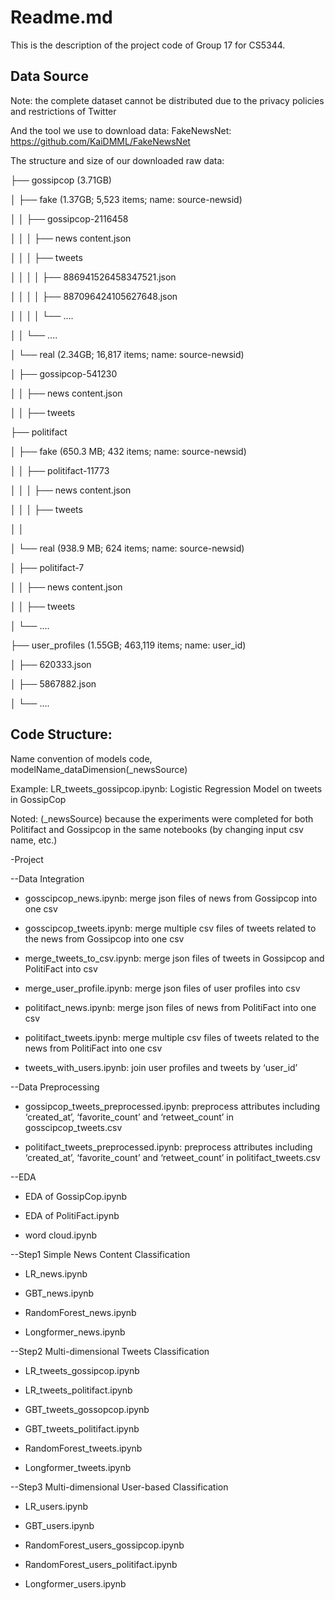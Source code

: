 # Readme.md 

This is the description of the project code of Group 17 for CS5344. 

## Data Source 

Note: the complete dataset cannot be distributed due to the privacy policies and restrictions of Twitter

And the tool we use to download data: FakeNewsNet: https://github.com/KaiDMML/FakeNewsNet 

The structure and size of our downloaded raw data: 

├── gossipcop (3.71GB) 

│   ├── fake (1.37GB; 5,523 items; name: source-newsid) 

│   │   ├── gossipcop-2116458 

│   │	│	├── news content.json 

│   │	│	├── tweets 

│   │	│	│	├── 886941526458347521.json 

│   │	│	│	├── 887096424105627648.json 

│   │	│	│	└── ....		 

│   │	└── ....			 

│   └── real (2.34GB; 16,817 items; name: source-newsid) 

│      ├── gossipcop-541230 

│      │	├── news content.json 

│      │	├── tweets 

├── politifact 

│   ├── fake (650.3 MB; 432 items; name: source-newsid) 

│   │   ├── politifact-11773 

│   │   │	├── news content.json 

│   │   │	├── tweets 

│   │ 

│   └── real (938.9 MB; 624 items; name: source-newsid) 

│      ├── politifact-7 

│      │	├── news content.json 

│      │	├── tweets 

│      └── ....					 

├── user_profiles (1.55GB; 463,119 items; name: user_id) 

│		├── 620333.json 

│		├── 5867882.json 

│   		└── .... 

 

## Code Structure: 

Name convention of models code, modelName_dataDimension(_newsSource) 

Example: LR_tweets_gossipcop.ipynb: Logistic Regression Model on tweets in GossipCop 

Noted: (_newsSource) because the experiments were completed for both Politifact and Gossipcop in the same notebooks (by changing input csv name, etc.) 

-Project 

--Data Integration 

- gosscipcop_news.ipynb: merge json files of news from Gossipcop into one csv 

- gosscipcop_tweets.ipynb: merge multiple csv files of tweets related to the news from Gossipcop into one csv 

- merge_tweets_to_csv.ipynb: merge json files of tweets in Gossipcop and PolitiFact into csv 

- merge_user_profile.ipynb: merge json files of user profiles into csv 

- politifact_news.ipynb: merge json files of news from PolitiFact into one csv 

- politifact_tweets.ipynb: merge multiple csv files of tweets related to the news from PolitiFact into one csv 

- tweets_with_users.ipynb: join user profiles and tweets by ‘user_id’ 

--Data Preprocessing 

- gossipcop_tweets_preprocessed.ipynb: preprocess attributes including ‘created_at’, ‘favorite_count’ and ‘retweet_count’ in gosscipcop_tweets.csv 

- politifact_tweets_preprocessed.ipynb: preprocess attributes including ‘created_at’, ‘favorite_count’ and ‘retweet_count’ in politifact_tweets.csv 

--EDA 

- EDA of GossipCop.ipynb 

- EDA of PolitiFact.ipynb 

- word cloud.ipynb 

--Step1 Simple News Content Classification 

- LR_news.ipynb 

- GBT_news.ipynb 

- RandomForest_news.ipynb 

- Longformer_news.ipynb 

--Step2 Multi-dimensional Tweets Classification 

- LR_tweets_gossipcop.ipynb 

- LR_tweets_politifact.ipynb 

- GBT_tweets_gossopcop.ipynb 

- GBT_tweets_politifact.ipynb 

- RandomForest_tweets.ipynb 

- Longformer_tweets.ipynb 

--Step3 Multi-dimensional User-based Classification 

- LR_users.ipynb 

- GBT_users.ipynb 

- RandomForest_users_gossipcop.ipynb 

- RandomForest_users_politifact.ipynb 

- Longformer_users.ipynb 